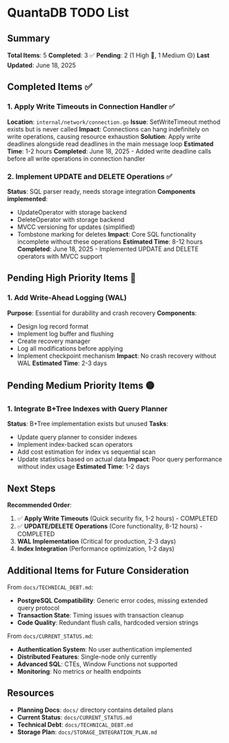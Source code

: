 # QuantaDB TODO List

## Summary
**Total Items**: 5
**Completed**: 3 ✅
**Pending**: 2 (1 High 🔴, 1 Medium 🟡)
**Last Updated**: June 18, 2025

## Completed Items ✅

### 1. Apply Write Timeouts in Connection Handler ✅
**Location**: `internal/network/connection.go`
**Issue**: SetWriteTimeout method exists but is never called
**Impact**: Connections can hang indefinitely on write operations, causing resource exhaustion
**Solution**: Apply write deadlines alongside read deadlines in the main message loop
**Estimated Time**: 1-2 hours
**Completed**: June 18, 2025 - Added write deadline calls before all write operations in connection handler

### 2. Implement UPDATE and DELETE Operations ✅
**Status**: SQL parser ready, needs storage integration
**Components implemented**:
- UpdateOperator with storage backend
- DeleteOperator with storage backend
- MVCC versioning for updates (simplified)
- Tombstone marking for deletes
**Impact**: Core SQL functionality incomplete without these operations
**Estimated Time**: 8-12 hours
**Completed**: June 18, 2025 - Implemented UPDATE and DELETE operators with MVCC support

## Pending High Priority Items 🔴

### 1. Add Write-Ahead Logging (WAL)
**Purpose**: Essential for durability and crash recovery
**Components**:
- Design log record format
- Implement log buffer and flushing
- Create recovery manager
- Log all modifications before applying
- Implement checkpoint mechanism
**Impact**: No crash recovery without WAL
**Estimated Time**: 2-3 days

## Pending Medium Priority Items 🟡

### 1. Integrate B+Tree Indexes with Query Planner
**Status**: B+Tree implementation exists but unused
**Tasks**:
- Update query planner to consider indexes
- Implement index-backed scan operators
- Add cost estimation for index vs sequential scan
- Update statistics based on actual data
**Impact**: Poor query performance without index usage
**Estimated Time**: 1-2 days

## Next Steps

**Recommended Order**:
1. ✅ **Apply Write Timeouts** (Quick security fix, 1-2 hours) - COMPLETED
2. ✅ **UPDATE/DELETE Operations** (Core functionality, 8-12 hours) - COMPLETED
3. **WAL Implementation** (Critical for production, 2-3 days)
4. **Index Integration** (Performance optimization, 1-2 days)

## Additional Items for Future Consideration

From `docs/TECHNICAL_DEBT.md`:
- **PostgreSQL Compatibility**: Generic error codes, missing extended query protocol
- **Transaction State**: Timing issues with transaction cleanup
- **Code Quality**: Redundant flush calls, hardcoded version strings

From `docs/CURRENT_STATUS.md`:
- **Authentication System**: No user authentication implemented
- **Distributed Features**: Single-node only currently
- **Advanced SQL**: CTEs, Window Functions not supported
- **Monitoring**: No metrics or health endpoints

## Resources

- **Planning Docs**: `docs/` directory contains detailed plans
- **Current Status**: `docs/CURRENT_STATUS.md`
- **Technical Debt**: `docs/TECHNICAL_DEBT.md`
- **Storage Plan**: `docs/STORAGE_INTEGRATION_PLAN.md`
